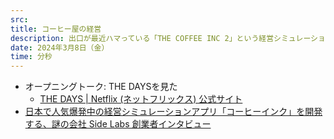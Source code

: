 ```yaml
---
src: 
title: コーヒー屋の経営
description: 出口が最近ハマっている「THE COFFEE INC 2」という経営シミュレーションゲームについて、面白さやよく出来てるポイント、リアリティなどについて話しました。
date: 2024年3月8日（金）
time: 分秒
---
```


- オープニングトーク: THE DAYSを見た
    - [THE DAYS | Netflix (﻿ネ﻿ッ﻿ト﻿フ﻿リ﻿ッ﻿ク﻿ス﻿) 公﻿式サ﻿イ﻿ト](https://www.netflix.com/jp/title/81233755)
- [日本で人気爆発中の経営シミュレーションアプリ「コーヒーインク」を開発する、謎の会社 Side Labs 創業者インタビュー](https://startuptimez.com/posts/coffeeinc2)

